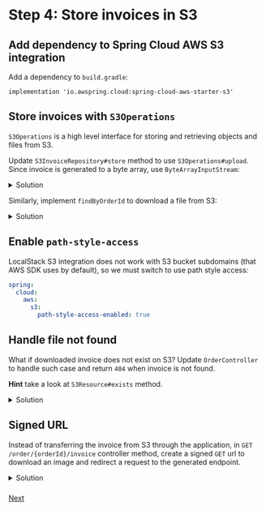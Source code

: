 # Step 4: Store invoices in S3

## Add dependency to Spring Cloud AWS S3 integration

Add a dependency to `build.gradle`:

```
implementation 'io.awspring.cloud:spring-cloud-aws-starter-s3'
```

## Store invoices with `S3Operations`

`S3Operations` is a high level interface for storing and retrieving objects and files from S3.

Update `S3InvoiceRepository#store` method to use `S3Operations#upload`. Since invoice is generated to a byte array, use `ByteArrayInputStream`:

<details>
<summary>Solution</summary>

```java
@Override
public void store(Invoice invoice) {
    s3Operations.upload("invoices", invoice.fileName(), new ByteArrayInputStream(invoice.content()));
}
```
</details>

Similarly, implement `findByOrderId` to download a file from S3:

<details>
<summary>Solution</summary>

```java
@Override
public Resource findByOrderId(String orderId) {
    return s3Operations.download("invoices", Invoice.fileNameFor(orderId));
}
```
</details>

## Enable `path-style-access`

LocalStack S3 integration does not work with S3 bucket subdomains (that AWS SDK uses by default), so we must switch to use path style access:

```yml
spring:
  cloud:
    aws:
      s3:
        path-style-access-enabled: true
```

## Handle file not found

What if downloaded invoice does not exist on S3? Update `OrderController` to handle such case and return `404` when invoice is not found. 

**Hint** take a look at `S3Resource#exists` method.

<details>
<summary>Solution</summary>

```java
@GetMapping("/{orderId}/invoice")
public ResponseEntity<Resource> invoice(@PathVariable String orderId) throws Exception {
    Resource resource = invoiceRepository.findByOrderId(orderId);
    if (resource.exists()) {
        return ResponseEntity.ok()
                .contentType(MediaType.APPLICATION_OCTET_STREAM)
                .contentLength(resource.contentLength())
                .header(HttpHeaders.CONTENT_DISPOSITION,
                        ContentDisposition.attachment()
                                .filename(resource.getFilename())
                                .build().toString())
                .body(resource);
    } else {
        return ResponseEntity.notFound().build();
    }
}
```

</details>

## Signed URL

Instead of transferring the invoice from S3 through the application, in `GET /order/{orderId}/invoice` controller method, create a signed `GET` url to download an image and redirect a request to the generated endpoint.

<details>
<summary>Solution</summary>

```java
@Override
public URL findGetUrlByOrderId(String orderId) {
    return s3Operations.createSignedGetURL("invoices", Invoice.fileNameFor(orderId), Duration.ofMinutes(10));
}
```
</details>

### 
[Next](step-5-notify-user-about-generated-invoice.md)